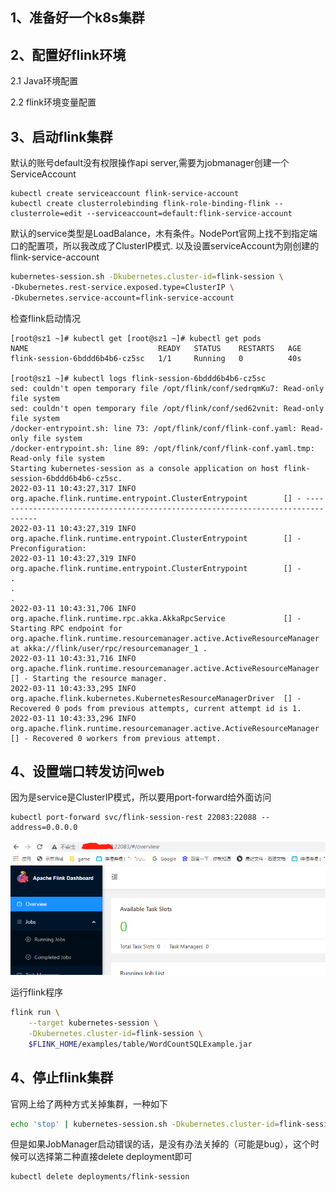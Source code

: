 

## 1、准备好一个k8s集群



## 2、配置好flink环境

2.1 Java环境配置

2.2 flink环境变量配置

## 3、启动flink集群

默认的账号default没有权限操作api server,需要为jobmanager创建一个ServiceAccount

```shell
kubectl create serviceaccount flink-service-account
kubectl create clusterrolebinding flink-role-binding-flink --clusterrole=edit --serviceaccount=default:flink-service-account
```

默认的service类型是LoadBalance，木有条件。NodePort官网上找不到指定端口的配置项，所以我改成了ClusterIP模式. 以及设置serviceAccount为刚创建的flink-service-account

```bash
kubernetes-session.sh -Dkubernetes.cluster-id=flink-session \
-Dkubernetes.rest-service.exposed.type=ClusterIP \
-Dkubernetes.service-account=flink-service-account
```

检查flink启动情况

```shell
[root@sz1 ~]# kubectl get [root@sz1 ~]# kubectl get pods
NAME                             READY   STATUS    RESTARTS   AGE
flink-session-6bddd6b4b6-cz5sc   1/1     Running   0          40s

[root@sz1 ~]# kubectl logs flink-session-6bddd6b4b6-cz5sc
sed: couldn't open temporary file /opt/flink/conf/sedrqmKu7: Read-only file system
sed: couldn't open temporary file /opt/flink/conf/sed62vnit: Read-only file system
/docker-entrypoint.sh: line 73: /opt/flink/conf/flink-conf.yaml: Read-only file system
/docker-entrypoint.sh: line 89: /opt/flink/conf/flink-conf.yaml.tmp: Read-only file system
Starting kubernetes-session as a console application on host flink-session-6bddd6b4b6-cz5sc.
2022-03-11 10:43:27,317 INFO  org.apache.flink.runtime.entrypoint.ClusterEntrypoint        [] - --------------------------------------------------------------------------------
2022-03-11 10:43:27,319 INFO  org.apache.flink.runtime.entrypoint.ClusterEntrypoint        [] -  Preconfiguration: 
2022-03-11 10:43:27,319 INFO  org.apache.flink.runtime.entrypoint.ClusterEntrypoint        [] - 
.
.
.
2022-03-11 10:43:31,706 INFO  org.apache.flink.runtime.rpc.akka.AkkaRpcService             [] - Starting RPC endpoint for org.apache.flink.runtime.resourcemanager.active.ActiveResourceManager at akka://flink/user/rpc/resourcemanager_1 .
2022-03-11 10:43:31,716 INFO  org.apache.flink.runtime.resourcemanager.active.ActiveResourceManager [] - Starting the resource manager.
2022-03-11 10:43:33,295 INFO  org.apache.flink.kubernetes.KubernetesResourceManagerDriver  [] - Recovered 0 pods from previous attempts, current attempt id is 1.
2022-03-11 10:43:33,296 INFO  org.apache.flink.runtime.resourcemanager.active.ActiveResourceManager [] - Recovered 0 workers from previous attempt.
```



## 4、设置端口转发访问web

因为是service是ClusterIP模式，所以要用port-forward给外面访问

```shell
kubectl port-forward svc/flink-session-rest 22083:22088 --address=0.0.0.0
```

![image-20220312114126242](FlinkOnK8s/image-20220312114126242.png)

运行flink程序

```bash
flink run \
    --target kubernetes-session \
    -Dkubernetes.cluster-id=flink-session \
    $FLINK_HOME/examples/table/WordCountSQLExample.jar
```



## 4、停止flink集群

官网上给了两种方式关掉集群，一种如下

```bash
echo 'stop' | kubernetes-session.sh -Dkubernetes.cluster-id=flink-session -Dexecution.attached=true
```

但是如果JobManager启动错误的话，是没有办法关掉的（可能是bug），这个时候可以选择第二种直接delete deployment即可

```shell
kubectl delete deployments/flink-session
```

